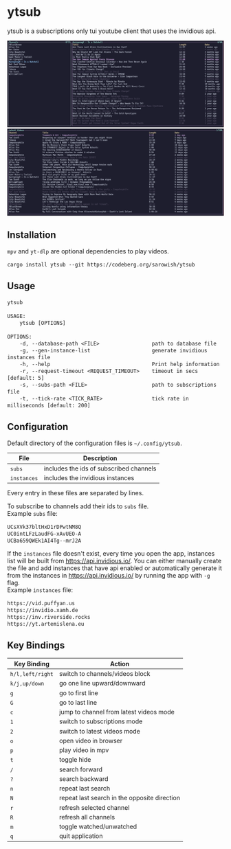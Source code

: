 # ytsub

ytsub is a subscriptions only tui youtube client that uses the invidious api.

![subscriptions mode](screenshots/subscriptions.png)
![latest videos mode](screenshots/latest_videos.png)

## Installation

`mpv` and `yt-dlp` are optional dependencies to play videos.

```
cargo install ytsub --git https://codeberg.org/sarowish/ytsub
```

## Usage

```
ytsub

USAGE:
    ytsub [OPTIONS]

OPTIONS:
    -d, --database-path <FILE>                 path to database file
    -g, --gen-instance-list                    generate invidious instances file
    -h, --help                                 Print help information
    -r, --request-timeout <REQUEST_TIMEOUT>    timeout in secs [default: 5]
    -s, --subs-path <FILE>                     path to subscriptions file
    -t, --tick-rate <TICK_RATE>                tick rate in milliseconds [default: 200]
```
## Configuration

Default directory of the configuration files is `~/.config/ytsub`.

| File        | Description                             |
|-------------|-----------------------------------------|
| `subs`      | includes the ids of subscribed channels |
| `instances` | includes the invidious instances        |

Every entry in these files are separated by lines.

To subscribe to channels add their ids to `subs` file.  
Example `subs` file:

```
UCsXVk37bltHxD1rDPwtNM8Q
UC0intLFzLaudFG-xAvUEO-A
UCBa659QWEk1AI4Tg--mrJ2A
```

If the `instances` file doesn't exist, every time you open the app, instances list will be built from https://api.invidious.io/.
You can either manually create the file and add instances that have api enabled or
automatically generate it from the instances in https://api.invidious.io/ by running the app with `-g` flag.  
Example `instances` file:

```
https://vid.puffyan.us
https://invidio.xamh.de
https://inv.riverside.rocks
https://yt.artemislena.eu
```



## Key Bindings

| Key Binding          | Action                                       |
| -------------------- | -------------------------------------------- |
| `h/l,left/right`     | switch to channels/videos block              |
| `k/j,up/down`        | go one line upward/downward                  |
| `g`                  | go to first line                             |
| `G`                  | go to last line                              |
| `c`                  | jump to channel from latest videos mode      |
| `1`                  | switch to subscriptions mode                 |
| `2`                  | switch to latest videos mode                 |
| `o`                  | open video in browser                        |
| `p`                  | play video in mpv                            |
| `t`                  | toggle hide                                  |
| `/`                  | search forward                               |
| `?`                  | search backward                              |
| `n`                  | repeat last search                           |
| `N`                  | repeat last search in the opposite direction |
| `r`                  | refresh selected channel                     |
| `R`                  | refresh all channels                         |
| `m`                  | toggle watched/unwatched                     |
| `q`                  | quit application                             |
